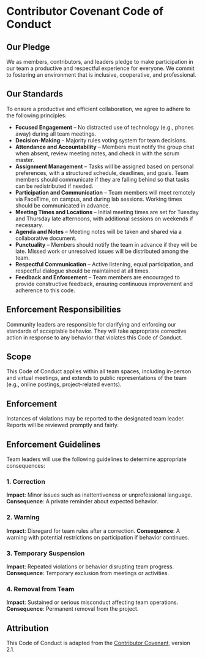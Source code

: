 # Contributor Covenant Code of Conduct

## Our Pledge

We as members, contributors, and leaders pledge to make participation in our
team a productive and respectful experience for everyone. We commit to fostering
an environment that is inclusive, cooperative, and professional.

## Our Standards

To ensure a productive and efficient collaboration, we agree to adhere to the following principles:

* **Focused Engagement** – No distracted use of technology (e.g., phones away) during all team meetings.
* **Decision-Making** – Majority rules voting system for team decisions.
* **Attendance and Accountability** – Members must notify the group chat when absent, review meeting notes, and check in with the scrum master.
* **Assignment Management** – Tasks will be assigned based on personal preferences, with a structured schedule, deadlines, and goals. Team members should communicate if they are falling behind so that tasks can be redistributed if needed.
* **Participation and Communication** – Team members will meet remotely via FaceTime, on campus, and during lab sessions. Working times should be communicated in advance.
* **Meeting Times and Locations** – Initial meeting times are set for Tuesday and Thursday late afternoons, with additional sessions on weekends if necessary.
* **Agenda and Notes** – Meeting notes will be taken and shared via a collaborative document.
* **Punctuality** – Members should notify the team in advance if they will be late. Missed work or unresolved issues will be distributed among the team.
* **Respectful Communication** – Active listening, equal participation, and respectful dialogue should be maintained at all times.
* **Feedback and Enforcement** – Team members are encouraged to provide constructive feedback, ensuring continuous improvement and adherence to this code.

## Enforcement Responsibilities

Community leaders are responsible for clarifying and enforcing our standards of
acceptable behavior. They will take appropriate corrective action in response to
any behavior that violates this Code of Conduct.

## Scope

This Code of Conduct applies within all team spaces, including in-person and virtual meetings,
and extends to public representations of the team (e.g., online postings, project-related events).

## Enforcement

Instances of violations may be reported to the designated team leader. Reports will be reviewed promptly and fairly.

## Enforcement Guidelines

Team leaders will use the following guidelines to determine appropriate consequences:

### 1. Correction
**Impact**: Minor issues such as inattentiveness or unprofessional language.
**Consequence**: A private reminder about expected behavior.

### 2. Warning
**Impact**: Disregard for team rules after a correction.
**Consequence**: A warning with potential restrictions on participation if behavior continues.

### 3. Temporary Suspension
**Impact**: Repeated violations or behavior disrupting team progress.
**Consequence**: Temporary exclusion from meetings or activities.

### 4. Removal from Team
**Impact**: Sustained or serious misconduct affecting team operations.
**Consequence**: Permanent removal from the project.

## Attribution

This Code of Conduct is adapted from the [Contributor Covenant](https://www.contributor-covenant.org), version 2.1.



